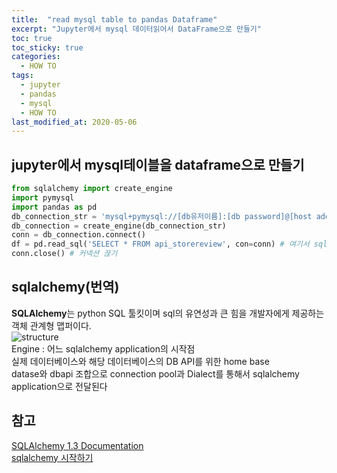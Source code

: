 ```yaml
---
title:  "read mysql table to pandas Dataframe"
excerpt: "Jupyter에서 mysql 데이터읽어서 DataFrame으로 만들기"
toc: true
toc_sticky: true
categories:
  - HOW TO
tags:
  - jupyter
  - pandas
  - mysql
  - HOW TO
last_modified_at: 2020-05-06
---
```

## jupyter에서 mysql테이블을 dataframe으로 만들기
```python  
from sqlalchemy import create_engine
import pymysql
import pandas as pd
db_connection_str = 'mysql+pymysql://[db유저이름]:[db password]@[host address]/[db name]'
db_connection = create_engine(db_connection_str)
conn = db_connection.connect()
df = pd.read_sql('SELECT * FROM api_storereview', con=conn) # 여기서 sql문, 나는 api_storereview 테이블을 dataframe으로 전환
conn.close() # 커넥션 끊기
```
## sqlalchemy(번역)  
**SQLAlchemy**는 python SQL 툴킷이며 sql의 유연성과 큰 힘을 개발자에게 제공하는 객체 관계형 맵퍼이다.  
![structure](https://docs.sqlalchemy.org/en/13/_images/sqla_engine_arch.png)  
Engine : 어느 sqlalchemy application의 시작점  
실제 데이터베이스와 해당 데이터베이스의 DB API를 위한 home base  
datase와 dbapi 조합으로 connection pool과 Dialect를 통해서 sqlalchemy application으로 전달된다 

## 참고
[SQLAlchemy 1.3 Documentation](https://docs.sqlalchemy.org/en/13/core/engines.html)  
[sqlalchemy 시작하기](https://riptutorial.com/ko/sqlalchemy)